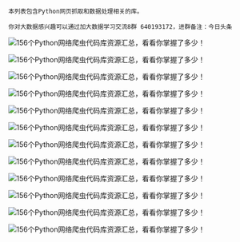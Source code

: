 ```
本列表包含Python网页抓取和数据处理相关的库。

你对大数据感兴趣可以通过加大数据学习交流8群 640193172，进群备注：今日头条
```

![156个Python网络爬虫代码库资源汇总，看看你掌握了多少！](http://p1.pstatp.com/large/3e5c0002e3bc11b3c121)

![156个Python网络爬虫代码库资源汇总，看看你掌握了多少！](http://p3.pstatp.com/large/3e5800031bbd0d607800)

![156个Python网络爬虫代码库资源汇总，看看你掌握了多少！](http://p3.pstatp.com/large/3e5e0000edd10da9e06c)

![156个Python网络爬虫代码库资源汇总，看看你掌握了多少！](http://p3.pstatp.com/large/3e5c0002e3db11fab578)

![156个Python网络爬虫代码库资源汇总，看看你掌握了多少！](http://p3.pstatp.com/large/3e5c0002e3a3f7b3861d)

![156个Python网络爬虫代码库资源汇总，看看你掌握了多少！](http://p1.pstatp.com/large/3e5b00030d794f60f9ec)

![156个Python网络爬虫代码库资源汇总，看看你掌握了多少！](http://p9.pstatp.com/large/3e5d000167a32af3f275)

![156个Python网络爬虫代码库资源汇总，看看你掌握了多少！](http://p3.pstatp.com/large/3e5800031bbec1719f51)

![156个Python网络爬虫代码库资源汇总，看看你掌握了多少！](http://p3.pstatp.com/large/3e5900031ec7e33cfdf3)

![156个Python网络爬虫代码库资源汇总，看看你掌握了多少！](http://p3.pstatp.com/large/3e5c0002e3a5c501dd28)

![156个Python网络爬虫代码库资源汇总，看看你掌握了多少！](http://p3.pstatp.com/large/3e5d000167a4585d8922)

![156个Python网络爬虫代码库资源汇总，看看你掌握了多少！](http://p9.pstatp.com/large/3e5c0002e3a6778607cf)
